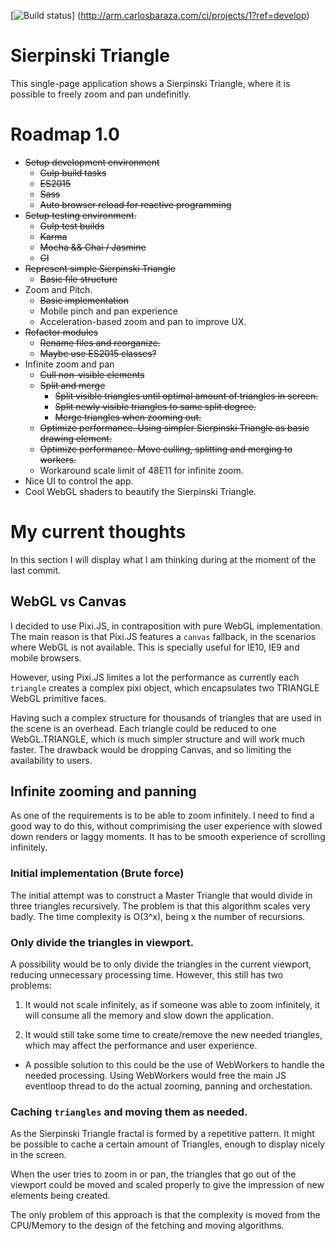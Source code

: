 [![Build status](http://arm.carlosbaraza.com/ci/projects/1/status.png?ref=develop)]
(http://arm.carlosbaraza.com/ci/projects/1?ref=develop)

# Sierpinski Triangle
This single-page application shows a Sierpinski Triangle, where it is possible
to freely zoom and pan undefinitly.


# Roadmap 1.0
* ~~Setup development environment~~
  * ~~Gulp build tasks~~
  * ~~ES2015~~
  * ~~Sass~~
  * ~~Auto browser reload for reactive programming~~
* ~~Setup testing environment.~~
  * ~~Gulp test builds~~
  * ~~Karma~~
  * ~~Mocha && Chai / Jasmine~~
  * ~~CI~~
* ~~Represent simple Sierpinski Triangle~~
  * ~~Basic file structure~~
* Zoom and Pitch.
  * ~~Basic implementation~~
  * Mobile pinch and pan experience
  * Acceleration-based zoom and pan to improve UX.
* ~~Refactor modules~~
  * ~~Rename files and reorganize.~~
  * ~~Maybe use ES2015 classes?~~
* Infinite zoom and pan
  * ~~Cull non-visible elements~~
  * ~~Split and merge~~
    * ~~Split visible triangles until optimal amount of triangles in screen.~~
    * ~~Split newly visible triangles to same split degree.~~
    * ~~Merge triangles when zooming out.~~
  * ~~Optimize performance. Using simpler Sierpinski Triangle as basic drawing
    element.~~
  * ~~Optimize performance. Move culling, splitting and merging to workers.~~
  * Workaround scale limit of 48E11 for infinite zoom.
* Nice UI to control the app.
* Cool WebGL shaders to beautify the Sierpinski Triangle.


# My current thoughts
In this section I will display what I am thinking during at the moment of the
last commit.

## WebGL vs Canvas
I decided to use Pixi.JS, in contraposition with pure WebGL implementation. The
main reason is that Pixi.JS features a `canvas` fallback, in the scenarios where
WebGL is not available. This is specially useful for IE10, IE9 and mobile
browsers.

However, using Pixi.JS limites a lot the performance as currently each
`triangle` creates a complex pixi object, which encapsulates two TRIANGLE WebGL
primitive faces.

Having such a complex structure for thousands of triangles that are used in the
scene is an overhead. Each triangle could be reduced to one WebGL.TRIANGLE,
which is much simpler structure and will work much faster. The drawback would
be dropping Canvas, and so limiting the availability to users.

## Infinite zooming and panning
As one of the requirements is to be able to zoom infinitely. I need to find a
good way to do this, without comprimising the user experience with slowed down
renders or laggy moments. It has to be smooth experience of scrolling
infinitely.

### Initial implementation (Brute force)
The initial attempt was to construct a Master Triangle that would divide in
three triangles recursively. The problem is that this algorithm scales very
badly. The time complexity is O(3^x), being x the number of recursions.

### Only divide the triangles in viewport.
A possibility would be to only divide the triangles in the current viewport,
reducing unnecessary processing time. However, this still has two problems:

1. It would not scale infinitely, as if someone was able to zoom infinitely,
it will consume all the memory and slow down the application.

2. It would still take some time to create/remove the new needed triangles,
which may affect the performance and user experience.
  * A possible solution to this could be the use of WebWorkers to handle the
  needed processing. Using WebWorkers would free the main JS eventloop thread
  to do the actual zooming, panning and orchestation.

### Caching `triangles` and moving them as needed.
As the Sierpinski Triangle fractal is formed by a repetitive pattern. It might
be possible to cache a certain amount of Triangles, enough to display nicely
in the screen.

When the user tries to zoom in or pan, the triangles that go out
of the viewport could be moved and scaled properly to give the impression of
new elements being created.

The only problem of this approach is that the complexity is moved from the
CPU/Memory to the design of the fetching and moving algorithms.
